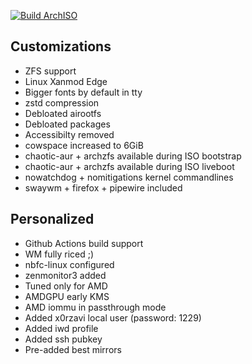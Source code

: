 [![Build ArchISO](https://github.com/x0rzavi/archiso-zfs/actions/workflows/archiso.yml/badge.svg)](https://github.com/x0rzavi/archiso-zfs/actions/workflows/archiso.yml)

## Customizations
- ZFS support
- Linux Xanmod Edge
- Bigger fonts by default in tty
- zstd compression
- Debloated airootfs
- Debloated packages
- Accessibilty removed
- cowspace increased to 6GiB
- chaotic-aur + archzfs available during ISO bootstrap
- chaotic-aur + archzfs available during ISO liveboot
- nowatchdog + nomitigations kernel commandlines
- swaywm + firefox + pipewire included

## Personalized
- Github Actions build support
- WM fully riced ;)
- nbfc-linux configured
- zenmonitor3 added
- Tuned only for AMD
- AMDGPU early KMS
- AMD iommu in passthrough mode
- Added x0rzavi local user (password: 1229)
- Added iwd profile
- Added ssh pubkey
- Pre-added best mirrors
